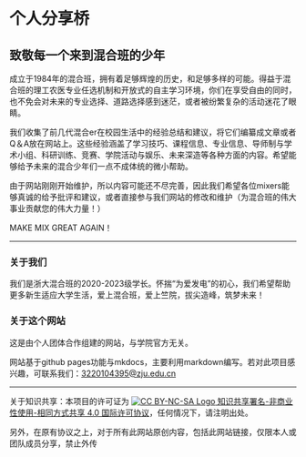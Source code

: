 # 个人分享桥
## 致敬每一个来到混合班的少年
成立于1984年的混合班，拥有着足够辉煌的历史，和足够多样的可能。得益于混合班的理工农医专业任选机制和开放式的自主学习环境，你们在享受自由的同时，也不免会对未来的专业选择、道路选择感到迷茫，或者被纷繁复杂的活动迷花了眼睛。

我们收集了前几代混合er在校园生活中的经验总结和建议，将它们编纂成文章或者Q＆A放在网站上。这些经验涵盖了学习技巧、课程信息、专业信息、导师制与学术小组、科研训练、竞赛、学院活动与娱乐、未来深造等各种方面的内容。希望能够给予未来的混合少年们一点不成体统的微小帮助。

由于网站刚刚开始维护，所以内容可能还不尽完善，因此我们希望各位mixers能够真诚的给予批评和建议，或者直接参与我们网站的修改和维护（为混合班的伟大事业贡献您的伟大力量！）

MAKE MIX GREAT AGAIN！

--- 

### 关于我们
我们是浙大混合班的2020-2023级学长。怀揣“为爱发电”的初心，我们希望帮助更多新生适应大学生活，爱上混合班，爱上竺院，拔尖造峰，筑梦未来！
### 关于这个网站
这是由个人团体合作组建的网站，与学院官方无关。

网站基于github pages功能与mkdocs，主要利用markdown编写。若对此项目感兴趣，可联系我们：3220104395@zju.edu.cn

--- 

关于知识共享：本项目的许可证为  [![CC BY-NC-SA Logo](https://i.creativecommons.org/l/by-nc-sa/4.0/80x15.png) 知识共享署名-非商业性使用-相同方式共享 4.0 国际许可协议](https://creativecommons.org/licenses/by-nc-sa/4.0/deed.zh)，任何情况下，请注明出处。

另外，在原有协议之上，对于所有此网站原创内容，包括此网站链接，仅限本人或团队成员分享，禁止外传
